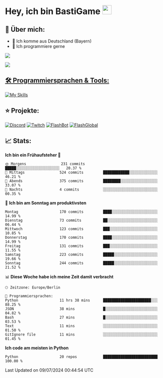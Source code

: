 # Hey, ich bin BastiGame <img src="https://raw.githubusercontent.com/MartinHeinz/MartinHeinz/master/wave.gif" width="30px">

## 📌 Über mich:
- 📍 Ich komme aus Deutschland (Bayern)
- 📝 Ich programmiere gerne
  
[![](https://visitcount.itsvg.in/api?id=bastigamedc&icon=2&color=0)](https://visitcount.itsvg.in)

<a href="https://discord.com/users/1018150165489668227"><img src="https://lanyard.cnrad.dev/api/1018150165489668227"><p/>


## 🛠️ Programmiersprachen & Tools:
[![My Skills](https://skillicons.dev/icons?i=discord,figma,notion,pycharm,py,redis,sqlite,vscode,windows)](https://skillicons.dev)

## ⭐ Projekte:
[![Discord](https://img.shields.io/badge/Discord-%237289DA.svg?logo=discord&logoColor=white)](https://discord.gg/Hfjv2cCQ)
[![Twitch](https://img.shields.io/badge/Twitch-%239146FF.svg?logo=Twitch&logoColor=white)](https://www.twitch.tv/bastigametv)
[![FlashBot](https://img.shields.io/badge/FlashBot-%ff7e47.svg?logo=wechat&logoColor=white)](https://discord.com/application-directory/1111374314340626433)
[![FlashGlobal](https://img.shields.io/badge/FlashGlobal-%ff7e47.svg?logo=wechat&logoColor=white)](https://discord.com/application-directory/1169681232532099112)

## 📈 Stats:
<!--START_SECTION:waka-->
**Ich bin ein Frühaufsteher 🐤** 

```text
🌞 Morgens                231 commits         █████░░░░░░░░░░░░░░░░░░░░   20.37 % 
🌆 Mittags                524 commits         ████████████░░░░░░░░░░░░░   46.21 % 
🌃 Abends                 375 commits         ████████░░░░░░░░░░░░░░░░░   33.07 % 
🌙 Nachts                 4 commits           ░░░░░░░░░░░░░░░░░░░░░░░░░   00.35 % 
```
📅 **Ich bin am Sonntag am produktivsten** 

```text
Montag                   170 commits         ████░░░░░░░░░░░░░░░░░░░░░   14.99 % 
Dienstag                 73 commits          ██░░░░░░░░░░░░░░░░░░░░░░░   06.44 % 
Mittwoch                 123 commits         ███░░░░░░░░░░░░░░░░░░░░░░   10.85 % 
Donnerstag               170 commits         ████░░░░░░░░░░░░░░░░░░░░░   14.99 % 
Freitag                  131 commits         ███░░░░░░░░░░░░░░░░░░░░░░   11.55 % 
Samstag                  223 commits         █████░░░░░░░░░░░░░░░░░░░░   19.66 % 
Sonntag                  244 commits         █████░░░░░░░░░░░░░░░░░░░░   21.52 % 
```


📊 **Diese Woche habe ich meine Zeit damit verbracht** 

```text
🕑︎ Zeitzone: Europe/Berlin

💬 Programmiersprachen: 
Python                   11 hrs 38 mins      ██████████████████████░░░   88.25 % 
JSON                     38 mins             █░░░░░░░░░░░░░░░░░░░░░░░░   04.82 % 
Bash                     27 mins             █░░░░░░░░░░░░░░░░░░░░░░░░   03.53 % 
Text                     11 mins             ░░░░░░░░░░░░░░░░░░░░░░░░░   01.50 % 
GitIgnore file           11 mins             ░░░░░░░░░░░░░░░░░░░░░░░░░   01.45 % 
```

**Ich code am meisten in Python** 

```text
Python                   20 repos            █████████████████████████   100.00 % 
```




 Last Updated on 09/07/2024 00:44:54 UTC
<!--END_SECTION:waka-->
